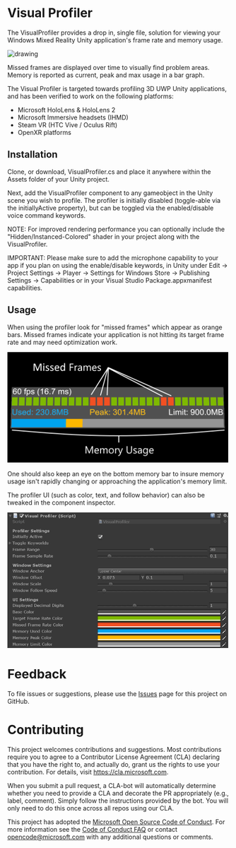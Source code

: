 # Visual Profiler

The VisualProfiler provides a drop in, single file, solution for viewing your Windows Mixed Reality Unity application's frame rate and memory usage.

<img src="External/Images/ProfilerScreenshot.png" alt="drawing" width="500px">

Missed frames are displayed over time to visually find problem areas. Memory is reported as current, peak and max usage in a bar graph.

The Visual Profiler is targeted towards profiling 3D UWP Unity applications, and has been verified to work on the following platforms:

- Microsoft HoloLens & HoloLens 2
- Microsoft Immersive headsets (IHMD)
- Steam VR (HTC Vive / Oculus Rift)
- OpenXR platforms 

## Installation
Clone, or download, VisualProfiler.cs and place it anywhere within the Assets folder of your Unity project. 

Next, add the VisualProfiler component to any gameobject in the Unity scene you wish to profile. The profiler is initially disabled (toggle-able via the initiallyActive property), but can be toggled via the enabled/disable voice command keywords.

NOTE: For improved rendering performance you can optionally include the "Hidden/Instanced-Colored" shader in your project along with the VisualProfiler.

IMPORTANT: Please make sure to add the microphone capability to your app if you plan on using the enable/disable keywords, in Unity under Edit -> Project Settings -> Player -> Settings for Windows Store -> Publishing Settings -> Capabilities or in your Visual Studio Package.appxmanifest capabilities.

## Usage

When using the profiler look for "missed frames" which appear as orange bars. Missed frames indicate your application is not hitting its target frame rate and may need optimization work.

<img src="External/Images/ProfilerGuide.png" alt="drawing" width="500px">

One should also keep an eye on the bottom memory bar to insure memory usage isn't rapidly changing or approaching the application's memory limit.

The profiler UI (such as color, text, and follow behavior) can also be tweaked in the component inspector.

<img src="External/Images/ProfilerInspector.png" alt="drawing" width="500px">

# Feedback
To file issues or suggestions, please use the [Issues](https://github.com/Microsoft/VisualProfiler/issues) page for this project on GitHub.

# Contributing

This project welcomes contributions and suggestions.  Most contributions require you to agree to a
Contributor License Agreement (CLA) declaring that you have the right to, and actually do, grant us
the rights to use your contribution. For details, visit https://cla.microsoft.com.

When you submit a pull request, a CLA-bot will automatically determine whether you need to provide
a CLA and decorate the PR appropriately (e.g., label, comment). Simply follow the instructions
provided by the bot. You will only need to do this once across all repos using our CLA.

This project has adopted the [Microsoft Open Source Code of Conduct](https://opensource.microsoft.com/codeofconduct/).
For more information see the [Code of Conduct FAQ](https://opensource.microsoft.com/codeofconduct/faq/) or
contact [opencode@microsoft.com](mailto:opencode@microsoft.com) with any additional questions or comments.
